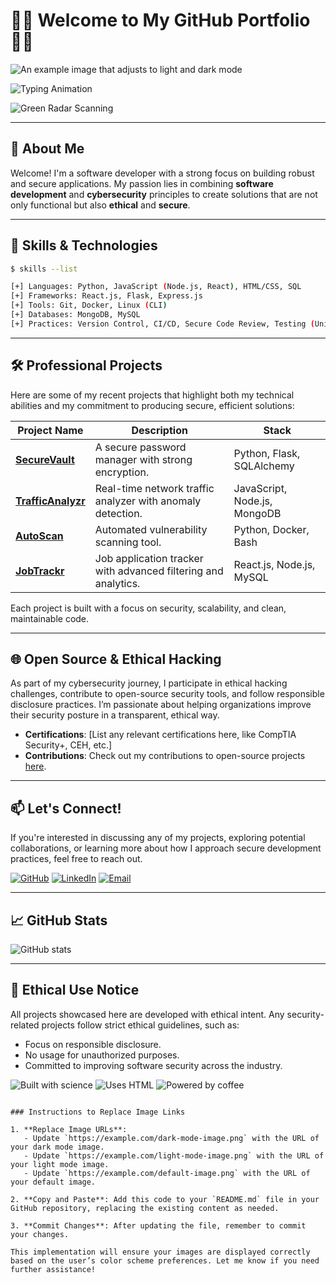 # 👨‍💻 Welcome to My GitHub Portfolio 👨‍💻

<picture>
  <source media="(prefers-color-scheme: dark)" srcset="https://example.com/dark-mode-image.png">
  <source media="(prefers-color-scheme: light)" srcset="https://example.com/light-mode-image.png">
  <img alt="An example image that adjusts to light and dark mode" src="https://example.com/default-image.png">
</picture>

![Typing Animation](https://readme-typing-svg.demolab.com?font=Fira+Code&duration=3000&pause=1000&color=00FF00&center=true&vCenter=true&width=435&lines=Full-stack+developer+%7C+Cybersecurity+enthusiast;Passionate+about+problem+solving+and+technology;Committed+to+writing+clean%2C+secure+code)

![Green Radar Scanning](https://raw.githubusercontent.com/yourusername/yourrepository/main/radar.gif)

---

## 👋 About Me

Welcome! I'm a software developer with a strong focus on building robust and secure applications. My passion lies in combining **software development** and **cybersecurity** principles to create solutions that are not only functional but also **ethical** and **secure**.

---

## 🔧 Skills & Technologies

```bash
$ skills --list

[+] Languages: Python, JavaScript (Node.js, React), HTML/CSS, SQL
[+] Frameworks: React.js, Flask, Express.js
[+] Tools: Git, Docker, Linux (CLI)
[+] Databases: MongoDB, MySQL
[+] Practices: Version Control, CI/CD, Secure Code Review, Testing (Unit, Integration)
```

---

## 🛠️ Professional Projects

Here are some of my recent projects that highlight both my technical abilities and my commitment to producing secure, efficient solutions:

| Project Name | Description | Stack |
| ------------ | ----------- | ----- |
| **[SecureVault](#)** | A secure password manager with strong encryption. | Python, Flask, SQLAlchemy |
| **[TrafficAnalyzr](#)** | Real-time network traffic analyzer with anomaly detection. | JavaScript, Node.js, MongoDB |
| **[AutoScan](#)** | Automated vulnerability scanning tool. | Python, Docker, Bash |
| **[JobTrackr](#)** | Job application tracker with advanced filtering and analytics. | React.js, Node.js, MySQL |

Each project is built with a focus on security, scalability, and clean, maintainable code.

---

## 🌐 Open Source & Ethical Hacking

As part of my cybersecurity journey, I participate in ethical hacking challenges, contribute to open-source security tools, and follow responsible disclosure practices. I’m passionate about helping organizations improve their security posture in a transparent, ethical way.

- **Certifications**: [List any relevant certifications here, like CompTIA Security+, CEH, etc.]
- **Contributions**: Check out my contributions to open-source projects [here](https://github.com/yourusername).

---

## 📫 Let's Connect!

If you're interested in discussing any of my projects, exploring potential collaborations, or learning more about how I approach secure development practices, feel free to reach out.

[![GitHub](https://img.shields.io/badge/GitHub-00ff00?style=for-the-badge&logo=github&logoColor=black)](https://github.com/yourusername)
[![LinkedIn](https://img.shields.io/badge/LinkedIn-00ff00?style=for-the-badge&logo=linkedin&logoColor=black)](https://linkedin.com/in/yourusername)
[![Email](https://img.shields.io/badge/Email-00ff00?style=for-the-badge&logo=gmail&logoColor=black)](mailto:your.email@example.com)

---

## 📈 GitHub Stats

![GitHub stats](https://github-readme-stats.vercel.app/api?username=yourusername&show_icons=true&theme=radical)

---

## 📝 Ethical Use Notice

All projects showcased here are developed with ethical intent. Any security-related projects follow strict ethical guidelines, such as:
- Focus on responsible disclosure.
- No usage for unauthorized purposes.
- Committed to improving software security across the industry.

![Built with science](https://forthebadge.com/images/badges/built-with-science.svg)
![Uses HTML](https://forthebadge.com/images/badges/uses-html.svg)
![Powered by coffee](https://forthebadge.com/images/badges/powered-by-coffee.svg)
```

### Instructions to Replace Image Links

1. **Replace Image URLs**:
   - Update `https://example.com/dark-mode-image.png` with the URL of your dark mode image.
   - Update `https://example.com/light-mode-image.png` with the URL of your light mode image.
   - Update `https://example.com/default-image.png` with the URL of your default image.

2. **Copy and Paste**: Add this code to your `README.md` file in your GitHub repository, replacing the existing content as needed.

3. **Commit Changes**: After updating the file, remember to commit your changes.

This implementation will ensure your images are displayed correctly based on the user’s color scheme preferences. Let me know if you need further assistance!
